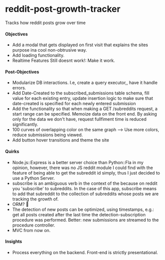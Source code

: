 # reddit-post-growth-tracker
Tracks how reddit posts grow over time


#### Objectives
* Add a modal that gets displayed on first visit that explains the sites purpose ina cool non-obtrusive way.
* Add loading functionality.
* Realtime Features Still doesnt work!: Make it work.

#### Post-Objectives
* Modularize DB interactions. I.e, create a query executor,, have it handle errors.
* Add Date-Created to the subscribed_submissions table schema, fill value for each existing entry, update insertion logic to make sure that date-created is specified for each newly entered submission
* Add the functionality so that when making a GET /subreddits request, a start range can be specified. Memoize data on the front end. By asking only for the data we don't have, request fullfiment time is reduced significantly.
* 100 curves of overlapping color on the same graph --> Use more colors, reduce submissions being viewed.
* Add button hover transitions and theme the site


#### Quirks
* Node.js::Express is a better server choice than Python::Fla in my opinion, however, there was no JS reddit module I could find with the feature of being able to get the subreddit id simply, thus I just decided to use a Python Server.  
* subscribe is an ambiguous verb in the context of the because on reddit you 'subscribe' to subreddits.
In the case of this app, subscribe means to add that subreddit to the collection of subreddits whose posts we are tracking the growth of.
* ORM? 🤔
* The detection of new posts can be optimized, using timestamps, e.g.: get all posts created after the last time the detection-subscription procedure was performed. Better: new submissions are streamed to the procedure controller.  
* MVC from now on.

#### Insights
* Process everything on the backend. Front-end is strictly presentational.
